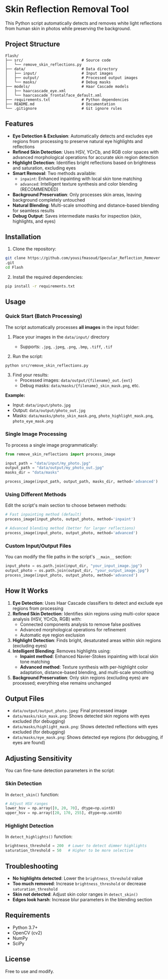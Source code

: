 # Skin Reflection Removal Tool

This Python script automatically detects and removes white light reflections from human skin in photos while preserving the background.

## Project Structure

```
Flash/
├── src/                          # Source code
│   └── remove_skin_reflections.py
├── data/                         # Data directory
│   ├── input/                    # Input images
│   ├── output/                   # Processed output images
│   └── masks/                    # Debug masks
├── models/                       # Haar Cascade models
│   ├── haarcascade_eye.xml
│   └── haarcascade_frontalface_default.xml
├── requirements.txt              # Python dependencies
├── README.md                     # Documentation
└── .gitignore                    # Git ignore rules
```

## Features

- **Eye Detection & Exclusion**: Automatically detects and excludes eye regions from processing to preserve natural eye highlights and reflections
- **Refined Skin Detection**: Uses HSV, YCrCb, and RGB color spaces with advanced morphological operations for accurate skin region detection
- **Highlight Detection**: Identifies bright reflections based on brightness and saturation, excluding eyes
- **Smart Removal**: Two methods available:
  - `inpaint`: Enhanced inpainting with local skin tone matching
  - `advanced`: Intelligent texture synthesis and color blending (RECOMMENDED)
- **Background Preservation**: Only processes skin areas, leaving background completely untouched
- **Natural Blending**: Multi-scale smoothing and distance-based blending for seamless results
- **Debug Output**: Saves intermediate masks for inspection (skin, highlights, and eyes)

## Installation

1. Clone the repository:
```bash
git clone https://github.com/yousifmasoud/Specular_Reflection_Remover
.git
cd Flash
```

2. Install the required dependencies:
```bash
pip install -r requirements.txt
```

## Usage

### Quick Start (Batch Processing)

The script automatically processes **all images** in the input folder:

1. Place your images in the `data/input/` directory
   - Supports: `.jpg`, `.jpeg`, `.png`, `.bmp`, `.tiff`, `.tif`

2. Run the script:
```bash
python src/remove_skin_reflections.py
```

3. Find your results:
   - Processed images: `data/output/{filename}_out.{ext}`
   - Debug masks: `data/masks/{filename}_skin_mask.png`, etc.

**Example:**
- Input: `data/input/photo.jpg`
- Output: `data/output/photo_out.jpg`
- Masks: `data/masks/photo_skin_mask.png`, `photo_highlight_mask.png`, `photo_eye_mask.png`

### Single Image Processing

To process a single image programmatically:

```python
from remove_skin_reflections import process_image

input_path = "data/input/my_photo.jpg"
output_path = "data/output/my_photo_out.jpg"
masks_dir = "data/masks"

process_image(input_path, output_path, masks_dir, method='advanced')
```

### Using Different Methods

Edit the script's main section to choose between methods:

```python
# Fast inpainting method (default)
process_image(input_photo, output_photo, method='inpaint')

# Advanced blending method (better for larger reflections)
process_image(input_photo, output_photo, method='advanced')
```

### Custom Input/Output Files

You can modify the file paths in the script's `__main__` section:

```python
input_photo = os.path.join(input_dir, "your_input_image.jpg")
output_photo = os.path.join(output_dir, "your_output_image.jpg")
process_image(input_photo, output_photo, method='advanced')
```

## How It Works

1. **Eye Detection**: Uses Haar Cascade classifiers to detect and exclude eye regions from processing
2. **Refined Skin Detection**: Identifies skin regions using multi-color space analysis (HSV, YCrCb, RGB) with:
   - Connected components analysis to remove false positives
   - Advanced morphological operations for refinement
   - Automatic eye region exclusion
3. **Highlight Detection**: Finds bright, desaturated areas within skin regions (excluding eyes)
4. **Intelligent Blending**: Removes highlights using:
   - **Inpaint method**: Enhanced Navier-Stokes inpainting with local skin tone matching
   - **Advanced method**: Texture synthesis with per-highlight color adaptation, distance-based blending, and multi-scale smoothing
5. **Background Preservation**: Only skin regions (excluding eyes) are processed; everything else remains unchanged

## Output Files

- `data/output/output_photo.jpeg`: Final processed image
- `data/masks/skin_mask.png`: Shows detected skin regions with eyes excluded (for debugging)
- `data/masks/highlight_mask.png`: Shows detected reflections with eyes excluded (for debugging)
- `data/masks/eye_mask.png`: Shows detected eye regions (for debugging, if eyes are found)

## Adjusting Sensitivity

You can fine-tune detection parameters in the script:

### Skin Detection
In `detect_skin()` function:
```python
# Adjust HSV ranges
lower_hsv = np.array([0, 20, 70], dtype=np.uint8)
upper_hsv = np.array([20, 170, 255], dtype=np.uint8)
```

### Highlight Detection
In `detect_highlights()` function:
```python
brightness_threshold = 200  # Lower to detect dimmer highlights
saturation_threshold = 50   # Higher to be more selective
```

## Troubleshooting

- **No highlights detected**: Lower the `brightness_threshold` value
- **Too much removed**: Increase `brightness_threshold` or decrease `saturation_threshold`
- **Skin not detected**: Adjust skin color ranges in `detect_skin()`
- **Edges look harsh**: Increase blur parameters in the blending section

## Requirements

- Python 3.7+
- OpenCV (cv2)
- NumPy
- SciPy

## License

Free to use and modify.
